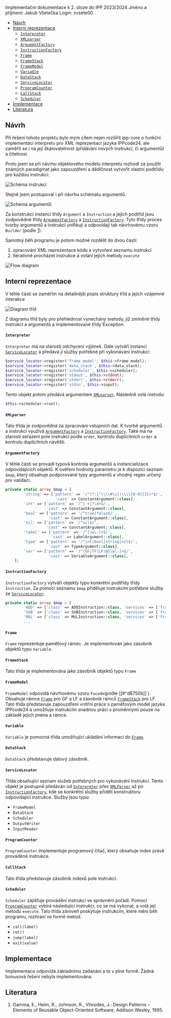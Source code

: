 Implementační dokumentace k 2. úloze do IPP 2023/2024
Jméno a příjmení: Jakub Všetečka
Login: xvsete00

- [Návrh](#návrh)
- [Interní reprezentace](#interní-reprezentace)
	- [`Interpreter`](#interpreter)
	- [`XMLparser`](#xmlparser)
	- [`ArgumentFactory`](#argumentfactory)
	- [`InstructionFactory`](#instructionfactory)
	- [`Frame`](#frame)
	- [`FrameStack`](#framestack)
	- [`FrameModel`](#framemodel)
	- [`Variable`](#variable)
	- [`DataStack`](#datastack)
	- [`ServiceLocator`](#servicelocator)
	- [`ProgramCounter`](#programcounter)
	- [`CallStack`](#callstack)
	- [`Scheduler`](#scheduler)
- [Implementace](#implementace)
- [Literatura](#literatura)


## Návrh
Při řešení tohoto projektu bylo mým cílem nejen rozšířit ipp-core o funkční implementaci interpretu pro XML reprezentaci jazyka IPPcode24, ale zaměřit se i na její škálovatelnost (přidávání nových instrukcí, či argumentů) a čitelnost.

Proto jsem se při návrhu objektového modelu interpretu rozhodl za použití známých paradigmat jako zapouzdření a dědičnost vytvořit vlastní podtřídu pro každou instrukci:

![Schéma instrukcí](imgs/InstructionScheme.png)

Stejně jsem postupoval i při návrhu schématu argumentů.

![Schéma argumentů](imgs/ArgumentScheme.png)

Za konstrukci instancí třídy `Argument` a `Instruction` a jejích podtříd jsou zodpovědné třídy [`ArgumentFactory`](#argumentfactory) a [`InstructionFactory`](#instructionfactory). Tyto třídy proces tvorby argumentů a instrukcí unifikují a odpovídají tak návrhovému vzoru `Builder` (podle [1](#literatura)).

Samotný běh programu je potom možné rozdělit do dvou částí:
1. zpracování XML reprezentace kódu a vytvoření seznamu instrukcí
2. Iterativně procházet instrukce a volání jejich metody `execute`

![Flow diagram](imgs/FlowDiagram.png)

## Interní reprezentace
V téhle části se zaměřím na detailnější popis struktury tříd a jejich vzájemné interakce

![Diagram tříd](imgs/ClassDiagram.png)

Z diagramu tříd byly pro přehlednost vynechány metody, již zmíněné třídy instrukcí a argumentů a implementované třídy`Exception.

#### `Interpreter`
`Interpreter` má na starosti odchycení výjimek. Dále vytváří instanci [`ServiceLocator`](#servicelocator) a předává jí služby potřebné při vykonávání instrukcí:
```php
$service_locator->register('frame_model', $this->frame_model);
$service_locator->register('data_stack', $this->data_stack);
$service_locator->register('scheduler', $this->scheduler);
$service_locator->register('stdout', $this->stdout);
$service_locator->register('stderr', $this->stderr);
$service_locator->register('stdin', $this->input);
```
Tento objekt potom předává argumentem [`XMLparser`](#xmlparser). Následně volá metodu:
```php
$this->scheduler->run();
```

#### `XMLparser`
Tato třída je zodpovědná za zpracování vstupních dat. K tvorbě argumentů a instrukcí využívá [`ArgumentFactory`](#argumentfactory) a [`InstructionFactory`](#instructionfactory). Také má na starosti seřazení pole instrukcí podle `order`, kontrolu duplicitních `order` a kontrolu duplicitních návěští.

#### `ArgumentFactory`
V téhle části se provádí typová kontrola argumentů a instancializace odpovídajících objektů. K ověření hodnoty parametru je k dispozici seznam `$map`, který obsahuje podporované typy argumentů a vhodný regex určený pro validaci.
```php
private static array $map = [
        'string' => ['pattern' => '/^(?:[^\\\\#\s]|\\\\[0-9]{3})*$/',
					  'cast' => ConstantArgument::class],
        'int' => ['pattern' => '/^[-+]?\d+$/',
		          'cast' => ConstantArgument::class],
        'bool' => ['pattern' => '/^true|false$/',
		           'cast' => ConstantArgument::class],
        'nil' => ['pattern' => '/^nil$/',
			      'cast' => ConstantArgument::class],
        'label' => ['pattern' => '/^[\w\-]+$/',
			        'cast' => LabelArgument::class],
        'type' => ['pattern' => '/^int|bool|string|nil$/',
			       'cast' => TypeArgument::class],
        'var' => ['pattern' => '/^(GF|TF|LF)@[\w\-]+$/',
			       'cast' => VariableArgument::class],
    ];
```

#### `InstructionFactory`
`InstructionFactory` vytváří objekty typu konkrétní podtřídy třídy `Instruction`. Za pomoci seznamu `$map` přiděluje instrukcím potřebné služby ze [`ServiceLocator`](#servicelocator).
```php
private static array $map = [
        'ADD' => ['class' => ADDInstruction::class, 'services' => ['frame_model']],
        'SUB' => ['class' => SUBInstruction::class, 'services' => ['frame_model']],
        'MUL' => ['class' => MULInstruction::class, 'services' => ['frame_model']],
        ...
```

#### `Frame`
`Frame` reprezentuje paměťový rámec. Je implementován jako zásobník objektů typu `Variable`.

#### `FrameStack`
Tato třída je implementována jako zásobník objektů typu `Frame`

#### `FrameModel`
`FrameModel` odpovídá návrhovému vzoru `Facade`(podle [[#^d8750b]] ). Obsahuje rámce [`Frame`](#frame) pro GF a LF a zásobník rámců [`FrameStack`](#framestack) pro LF. Tato třída představuje zapouzdření vnitřní práce s paměťovým model jazyka IPPcode24  a umožňuje instrukcím snadnou práci s proměnnými pouze na základě jejich jména a rámce.

#### `Variable`
`Variable` je pomocná třída umožňující ukládání informací do [`Frame`](#frame).

#### `DataStack`
`DataStack` představuje datový zásobník.

#### `ServiceLocator`
Třída obsahující seznam služeb potřebných pro vykonávání instrukcí. Tento objekt je postupně předáván od [`Interpreter`](#interpreter) přes [`XMLParser`](#xmlparser) až po [`InstructionFactory`](#instructionfactory), kde se konkrétní služby přidělí konstruktoru odpovídající instrukce. Služby jsou typu:
- `FrameModel`
- `DataStack`
- `Scheduler`
- `OutputWriter`
- `InputReader`

#### `ProgramCounter`
`ProgramCounter` implementuje programový čítač, který obsahuje index právě prováděné instrukce.

#### `CallStack`
Tato třída představuje zásobník indexů pole instrukcí.

#### `Scheduler`
`Scheduler` zajišťuje provádění instrukcí ve správném pořadí. Pomocí [`ProgramCounter`](#programcounter) vybírá následující instrukci, co se má vykonat, a volá její metodu `execute`. Tato třída zároveň poskytuje instrukcím, které mění běh programu, rozhraní ve formě metod:
- `call(label)`
- `ret()`
- `jump(label)`
- `exit(value)`
## Implementace
Implementace odpovídá základnímu zadanání a to v plné formě. Žádná bonusová řešení nebyla implementována.
## Literatura

1. Gamma, E., Helm, R., Johnson, R., Vlissides, J.: Design Patterns – Elements of Reusable Object-Oriented Software, Addison Wesley, 1995.